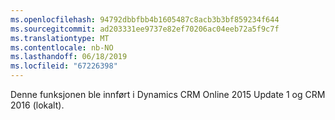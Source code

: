 ```yaml
---
ms.openlocfilehash: 94792dbbfbb4b1605487c8acb3b3bf859234f644
ms.sourcegitcommit: ad203331ee9737e82ef70206ac04eeb72a5f9c7f
ms.translationtype: MT
ms.contentlocale: nb-NO
ms.lasthandoff: 06/18/2019
ms.locfileid: "67226398"
---
```

Denne funksjonen ble innført i Dynamics CRM Online 2015 Update 1 og CRM 2016 (lokalt).